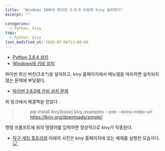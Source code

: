```yaml
---
title:  "Windows 10에서 파이썬 3.8.0 이상에 kivy 설치하기"
excerpt: ""

categories:
  - Python, kivy
tags:
  - Python, kivy
last_modified_at: 2020-07-06T13:06:00
--- 
```

* [Python 3.8.4 설치](https://www.python.org/downloads/release/python-384rc1/)
* [Windows에 키비 설치](https://kivy.org/doc/stable/installation/installation-windows.html)
  
파이썬 최신 버전(3.8.*)을 설치하고, kivy 홈페이지에서 메뉴얼을 따라하면 설치되지 않는 문제에 부딪혔다.  
* [파이썬 3.8.0에 키비 설치 문제](https://github.com/kivy/kivy/issues/6563)
  
위 링크에서 해결책을 얻었다.  
>>pip install kivy[base] kivy_examples --pre --extra-index-url https://kivy.org/downloads/simple/.  
  
명령 프롬프트에 위의 명령어를 입력하면 정상적으로 kivy가 작동된다.  
  
* [탁구 게임 튜토리얼](https://kivy.org/doc/stable/tutorials/pong.html)
  아래의 사진은 kivy 홈페이지에 있는 예제를 실행한 모습이다.    
![](https://salmon99.github.io/assets/images/17/example.PNG)  